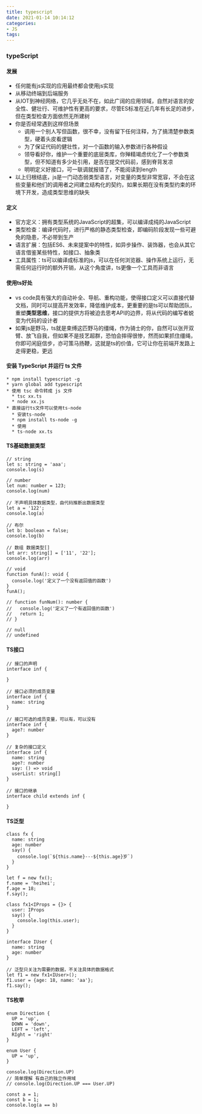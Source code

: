 ```yaml
---
title: typescript
date: 2021-01-14 10:14:12
categories:
- JS
tags:
---
```


### typeScript
#### 发展
* 任何能有js实现的应用最终都会使用js实现
* 从移动终端到后端服务
* 从IOT到神经网络，它几乎无处不在，如此广阔的应用领域，自然对语言的安全性、健壮行、可维护性有更高的要求，尽管ES标准在近几年有长足的进步，但在类型检查方面依然无所建树
* 你是否经常遇到这样但场景
  * 调用一个别人写但函数，很不幸，没有留下任何注释，为了搞清楚参数类型，硬着头皮看逻辑
  * 为了保证代码的健壮性，对一个函数的输入参数进行各种假设
  * 领导看好你，维护一个重要的底层类库，你殚精竭虑优化了一个参数类型，但不知道有多少处引用，是否在提交代码前，感到脊背发凉
  * 明明定义好接口，可一联调就报错了，不能阅读到length
* 以上归根结底，js是一门动态弱类型语言，对变量的类型非常宽容，不会在这些变量和他们的调用者之间建立结构化的契约，如果长期在没有类型约束的环境下开发，造成类型思维的缺失

#### 定义
* 官方定义：拥有类型系统的JavaScript的超集，可以编译成纯的JavaScript
* 类型检查：编译代码时，进行严格的静态类型检查，即编码阶段发现一些可避免的隐患，不必带到生产
* 语言扩展：包括ES6、未来提案中的特性，如异步操作、装饰器，也会从其它语言借鉴某些特性，如接口、抽象类
* 工具属性：ts可以编译成标准的js，可以在任何浏览器、操作系统上运行，无需任何运行时的额外开销，从这个角度讲，ts更像一个工具而非语言
#### 使用ts好处
* vs code具有强大的自动补全、导航、重构功能，使得接口定义可以直接代替文档，同时可以提高开发效率，降低维护成本，更重要的是ts可以帮助团队，重塑**类型思维**，接口的提供方将被迫去思考API的边界，将从代码的编写者蜕变为代码的设计者
* 如果js是野马，ts就是束缚这匹野马的缰绳，作为骑士的你，自然可以张开双臂、放飞自我，但如果不是技艺超群，恐怕会摔得很惨，然而如果抓住缰绳，你即可闲庭信步，亦可策马扬鞭，这就是ts的价值，它可让你在前端开发路上走得更稳，更远

#### 安装 TypeScript 并运行 ts 文件
```
* npm install typescript -g
* yarn global add typescript
* 使用 tsc 命令转成 js 文件
  * tsc xx.ts
  * node xx.js
* 直接运行ts文件可以使用ts-node
  * 安装ts-node
  * npm install ts-node -g
  * 使用
  * ts-node xx.ts
```

#### TS基础数据类型
```
// string
let s: string = 'aaa';
console.log(s)

// number
let num: number = 123;
console.log(num)

// 不声明具体数据类型，由代码推断出数据类型
let a = '122';
console.log(a)

// 布尔
let b: boolean = false;
console.log(b)

// 数组 数据类型[]
let arr: string[] = ['11', '22'];
console.log(arr)

// void
function funA(): void {
  console.log('定义了一个没有返回值的函数')
}
funA();

// function funNum(): number {
//   console.log('定义了一个有返回值的函数')
//   return 1;
// }

// null
// undefined

```

#### TS接口
```
// 接口的声明
interface inf {

}

// 接口必须的成员变量
interface inf {
  name: string
}

// 接口可选的成员变量，可以有，可以没有
interface inf {
  age?: number
}

// 复杂的接口定义
interface inf {
  name: string
  age?: number
  say: () => void
  userList: string[]
}

// 接口的继承
interface child extends inf {

}
```

#### TS泛型
```
class fx {
  name: string
  age: number
  say() {
    console.log(`${this.name}---${this.age}岁`)
  }
}

let f = new fx();
f.name = 'heihei';
f.age = 18;
f.say();

class fx1<IProps = {}> {
  user: IProps
  say() {
    console.log(this.user);
  }
}

interface IUser {
  name: string
  age: number
}

// 泛型只关注为需要的数据，不关注具体的数据格式
let f1 = new fx1<IUser>();
f1.user = {age: 18, name: 'aa'};
f1.say();
```

#### TS枚举
```
enum Direction {
  UP = 'up',
  DOWN = 'down',
  LEFT = 'left',
  RIght = 'right'
}

enum User {
  UP = 'up',
}

console.log(Direction.UP)
// 简单理解 有自己的独立作用域
// console.log(Direction.UP === User.UP)

const a = 1;
const b = 1;
console.log(a == b)

```